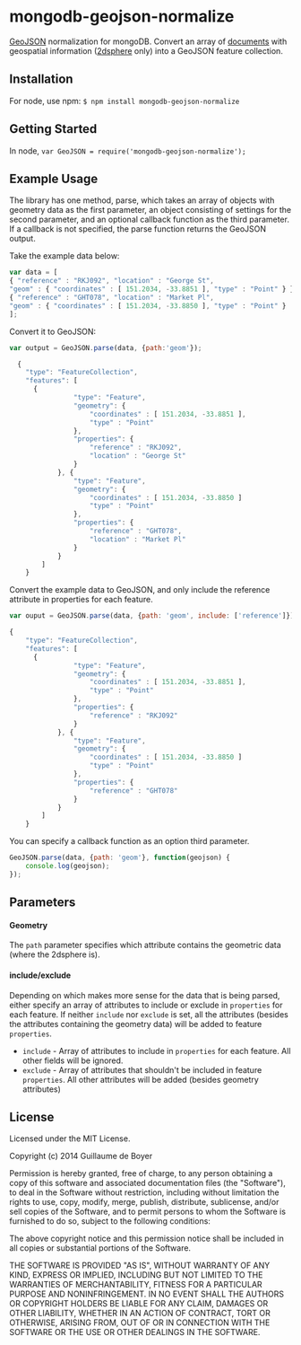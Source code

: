 mongodb-geojson-normalize
=========================

[GeoJSON](http://geojson.org/) normalization for mongoDB. Convert an array of [documents](http://docs.mongodb.org/manual/core/document/) with geospatial information ([2dsphere](http://docs.mongodb.org/manual/applications/geospatial-indexes/)  only) into a GeoJSON feature collection.

## Installation

For node, use npm: `$ npm install mongodb-geojson-normalize`

## Getting Started

In node, `var GeoJSON = require('mongodb-geojson-normalize');`

## Example Usage

The library has one method, parse, which takes an array of objects with geometry data as the first parameter, an object consisting of settings for the second parameter, and an optional callback function as the third parameter. If a callback is not specified, the parse function returns the GeoJSON output.

Take the example data below:

```javascript
var data = [
{ "reference" : "RKJ092", "location" : "George St",
"geom" : { "coordinates" : [ 151.2034, -33.8851 ], "type" : "Point" } }, 
{ "reference" : "GHT078", "location" : "Market Pl",
"geom" : { "coordinates" : [ 151.2034, -33.8850 ], "type" : "Point" }	}
];
```

Convert it to GeoJSON:

```javascript
var output = GeoJSON.parse(data, {path:'geom'});

  { 
    "type": "FeatureCollection",
    "features": [
      { 
				"type": "Feature",
				"geometry": { 
					"coordinates" : [ 151.2034, -33.8851 ], 
					"type" : "Point" 
				},
				"properties": {
					"reference" : "RKJ092", 
					"location" : "George St"
				}
			}, { 
				"type": "Feature",
				"geometry": { 
					"coordinates" : [ 151.2034, -33.8850 ]
					"type" : "Point" 
				},
				"properties": {
					"reference" : "GHT078", 
					"location" : "Market Pl"
				}
			}
		]
	}

```

Convert the example data to GeoJSON, and only include the reference attribute in properties for each feature.

```javascript
var ouput = GeoJSON.parse(data, {path: 'geom', include: ['reference']});

{ 
    "type": "FeatureCollection",
    "features": [
      { 
				"type": "Feature",
				"geometry": { 
					"coordinates" : [ 151.2034, -33.8851 ], 
					"type" : "Point" 
				},
				"properties": {
					"reference" : "RKJ092"
				}
			}, { 
				"type": "Feature",
				"geometry": { 
					"coordinates" : [ 151.2034, -33.8850 ]
					"type" : "Point" 
				},
				"properties": {
					"reference" : "GHT078"
				}
			}
		]
	}
```

You can specify a callback function as an option third parameter.

```javascript
GeoJSON.parse(data, {path: 'geom'}, function(geojson) {
	console.log(geojson);
});
```

## Parameters

#### Geometry

The `path` parameter specifies which attribute contains the geometric data (where the 2dsphere is).

#### include/exclude

Depending on which makes more sense for the data that is being parsed, either specify an array of attributes to include or exclude in `properties` for each feature. If neither `include` nor `exclude` is set, all the attributes (besides the attributes containing the geometry data) will be added to feature `properties`.

- `include` - Array of attributes to include in `properties` for each feature. All other fields will be ignored.
- `exclude` - Array of attributes that shouldn't be included in feature `properties`. All other attributes will be added (besides geometry attributes)

## License

Licensed under the MIT License.

Copyright (c) 2014 Guillaume de Boyer

Permission is hereby granted, free of charge, to any person obtaining a copy
of this software and associated documentation files (the "Software"), to deal
in the Software without restriction, including without limitation the rights
to use, copy, modify, merge, publish, distribute, sublicense, and/or sell
copies of the Software, and to permit persons to whom the Software is
furnished to do so, subject to the following conditions:

The above copyright notice and this permission notice shall be included in all
copies or substantial portions of the Software.

THE SOFTWARE IS PROVIDED "AS IS", WITHOUT WARRANTY OF ANY KIND, EXPRESS OR
IMPLIED, INCLUDING BUT NOT LIMITED TO THE WARRANTIES OF MERCHANTABILITY,
FITNESS FOR A PARTICULAR PURPOSE AND NONINFRINGEMENT. IN NO EVENT SHALL THE
AUTHORS OR COPYRIGHT HOLDERS BE LIABLE FOR ANY CLAIM, DAMAGES OR OTHER
LIABILITY, WHETHER IN AN ACTION OF CONTRACT, TORT OR OTHERWISE, ARISING FROM,
OUT OF OR IN CONNECTION WITH THE SOFTWARE OR THE USE OR OTHER DEALINGS IN THE
SOFTWARE.


